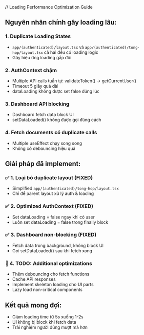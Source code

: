 // Loading Performance Optimization Guide

## Nguyên nhân chính gây loading lâu:

### 1. Duplicate Loading States
- `app/(authenticated)/layout.tsx` và `app/(authenticated)/tong-hop/layout.tsx` cả hai đều có loading logic
- Gây hiệu ứng loading gấp đôi

### 2. AuthContext chậm 
- Multiple API calls tuần tự: validateToken() → getCurrentUser()
- Timeout 5 giây quá dài
- dataLoading không được set false đúng lúc

### 3. Dashboard API blocking
- Dashboard fetch data block UI
- setDataLoaded() không được gọi đúng cách

### 4. Fetch documents có duplicate calls
- Multiple useEffect chạy song song
- Không có debouncing hiệu quả

## Giải pháp đã implement:

### ✅ 1. Loại bỏ duplicate layout (FIXED)
- Simplified `app/(authenticated)/tong-hop/layout.tsx`
- Chỉ để parent layout xử lý auth & loading

### ✅ 2. Optimized AuthContext (FIXED)  
- Set dataLoading = false ngay khi có user
- Luôn set dataLoading = false trong finally block

### ✅ 3. Dashboard non-blocking (FIXED)
- Fetch data trong background, không block UI
- Gọi setDataLoaded() sau khi fetch xong

### 🔄 4. TODO: Additional optimizations
- Thêm debouncing cho fetch functions
- Cache API responses
- Implement skeleton loading cho UI parts
- Lazy load non-critical components

## Kết quả mong đợi:
- Giảm loading time từ 5s xuống 1-2s
- UI không bị block khi fetch data
- Trải nghiệm người dùng mượt mà hơn
